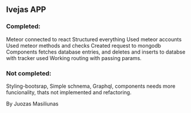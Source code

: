 ## Ivejas APP ##


### Completed: ###

Meteor connected to react 
Structured everything 
Used meteor accounts
Used meteor methods and checks
Created request to mongodb
Components fetches database entries, and deletes and inserts to databse with tracker used 
Working routing with passing params.

### Not completed: ###
Styling-bootsrap, Simple schnema, Graphql, components needs more funcionality, thats not implemented and refactoring.

By Juozas Masiliunas
